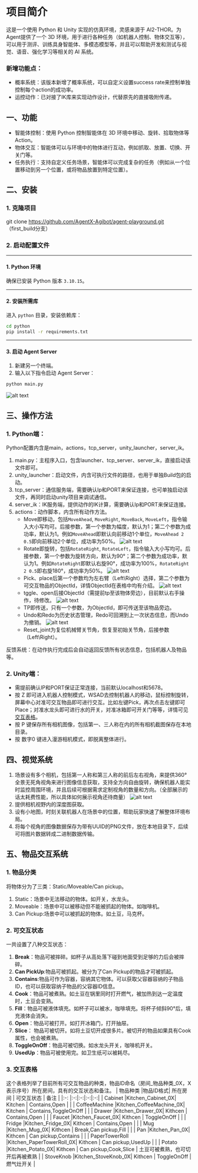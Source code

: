 # 项目简介
这是一个使用 Python 和 Unity 实现的仿真环境，灵感来源于 AI2-THOR。为Agent提供了一个 3D 环境，用于进行各种任务（如机器人控制、物体交互等），可以用于测评、训练具身智能体、多模态模型等，并且可以帮助开发和测试与视觉、语音、强化学习等相关的 AI 系统。

### 新增功能点：
- 概率系统：该版本新增了概率系统，可以自定义设置success rate来控制单独控制每个action的成功率。
- 运控动作：已对接了IK库来实现动作设计，代替原先的直接吸附传递。

## 一、功能
- 智能体控制：使用 Python 控制智能体在 3D 环境中移动、旋转、拾取物体等Action。
- 物体交互：智能体可以与环境中的物体进行互动，例如抓取、放置、切换、开关门等。
- 任务执行：支持自定义任务场景，智能体可以完成复杂的任务（例如从一个位置移动到另一个位置，或将物品放置到特定位置）。

## 二、安装
### 1. 克隆项目
git clone https://github.com/AgentX-Agibot/agent-playground.git  （first_build分支）

### 2. 启动配置文件
---

#### 1. Python 环境
确保已安装 Python 版本 `3.10.15`。

---

#### 2. 安装所需库
进入 `python` 目录，安装依赖库：

```bash
cd python
pip install -r requirements.txt
```

---

#### 3. 启动 Agent Server
1. 新建另一个终端。
2. 输入以下指令启动 Agent Server：

```bash
python main.py
```
![alt text](image/img_v3_02h6_bf815466-8056-40de-99b9-90aef51c911g.gif)

## 三、操作方法

### 1. Python端：
Python配置内含是main，actions，tcp_server，unity_launcher，server_ik。
   1. main.py：主程序入口，包含launcher、tcp_server、server_ik，直接启动该文件即可。
   2. unity_launcher：启动文件，内含可执行文件的路径，也用于单独Build包的启动。
   3. tcp_server：通信服务端，需要确认Ip和PORT来保证连接，也可单独启动该文件，再同时启动unity项目来调试通信。
   4. server_ik：IK服务端，提供动作的IK计算，需要确认Ip和PORT来保证连接。
   4. actions：动作脚本，内含所有动作方法。
      - Move即移动，包括`MoveAhead`, `MoveRight`, `MoveBack`, `MoveLeft`，指令输入大小写均可。后接参数，第一个参数为幅度，默认为1；第二个参数为成功率，默认为1。例如`MoveAhead`即默认向前移动1个单位，`MoveAhead 2 0.5`即向前移动2个单位，成功率为50%。
      ![alt text](image/img_v3_02h6_0531ed3b-670b-410e-b3bd-c07aebd162bg.gif)
      - Rotate即旋转，包括`RotateRight`, `RotateLeft`，指令输入大小写均可。后接参数，第一个参数为旋转方向，默认为90°；第二个参数为成功率，默认为1。例如`RotateRight`即默认右旋90°，成功率为100%，`RotateRight 2 0.5`即右旋180°，成功率为50%。
      ![alt text](image/img_v3_02h6_e10559cc-fef1-40d0-9502-daf56049640g.gif)
      - Pick、place后第一个参数均为左右臂（Left\Right）选择，第二个参数为可交互物品的ObjectId，详情ObjectId在表格中均有介绍。
      ![alt text](image/img_v3_02h6_3128daf3-c708-4b8a-a53c-c6a11250471g.gif)
      - tggle、open后接ObjectId（需提前tp至该物体旁边），目前默认右手操作，待修改。
      ![alt text](image/img_v3_02h6_d4ff7f24-bc9b-4dbf-93f4-5591da60bfbg.gif)
      - TP即传送，只有一个参数，为ObjectId，即可传送至该物品旁边。
      - Undo和Redo为历史状态管理，Redo可回溯到上一次状态信息，而Undo为撤销。
      ![alt text](image/img_v3_02h6_6acf9e49-3226-49ae-81de-e7c70ccf7b4g.gif)
      - Reset_joint为复位机械臂关节角，恢复至初始关节角，后接参数（Left\Right）。

反馈系统：在动作执行完成后会自动返回反馈所有状态信息，包括机器人及物品等。

### 2. Unity端：
  - 需提前确认IP和PORT保证正常连接，当前默认localhost和5678。
  - 按 Z 即可进入机器人控制模式，WSAD去控制机器人的移动，鼠标控制旋转，屏幕中心对准可交互物品即可进行交互。比如左键Pick，再次点击左键即可Place；对准水龙头即可进行水的开关，对准冰箱即可开关门等等，详情可见[交互表格](#交互表格)。
  - 按 P 键保存所有相机图像，包括第一、三人称在内的所有相机截图保存在本地目录。
  - 按 数字0 键进入漫游相机模式，即脱离整体进行。


## 四、视觉系统
1. 场景设有多个相机，包括第一人称和第三人称的前后左右视角，来提供360°全景无死角视角来进行图像信息获取，支持全方向自由旋转，确保机器人能实时监控周围环境，并且后续可根据需求定制视角的数量和方向。（全部展示的话太耗费性能，所以具体如何展示视角还待商量）
![alt text](image/image.png)
2. 提供相机视野内的深度图获取。
3. 设有小地图，时刻关联机器人在场景中的位置，帮助玩家快速了解整体环境布局。
4. 将每个视角的图像数据保存为带有UUID的PNG文件，放在本地目录下，后续可将图片数据转成二进制数据传输。


## 五、物品交互系统
### 1. 物品分类
将物体分为了三类：Static/Moveable/Can pickup。
1. Static：场景中无法移动的物体。如开关，水龙头。
2. Moveable：场景中可以被移动但不能被抓起的物体。如咖啡机。
3. Can Pickup:场景中可以被抓起的物体。如土豆，马克杯。
### 2. 可交互状态
一共设置了八种交互状态：
1. **Break**：物品可被摔碎。如杯子从高处落下碰到地面受到足够的力后会被摔碎。
2. **Can PickUp**:物品可被抓起。被分为了Can Pickup的物品才可被抓起。
3. **Contains**:物品可作为容器，容纳其它物体。可以获取父容器容纳的子物品ID，也可以获取容纳子物品的父容器ID信息。
4. **Cook**：物品可被煮熟。如土豆在锅里同时打开燃气，被加热到达一定温度时，土豆会变熟。
5. **Fill**：物品可被液体填充。如杯子可以被水，咖啡填充。将杯子倾斜90°后，填充液体会消失。
6. **Open**：物品可被打开。如打开冰箱门，打开抽屉。
7. **Slice**： 物品可被切开。如将土豆切开成很多片。被切开的物品如果具有Cook属性，也会被煮熟。
8. **ToggleOnOff**：物品可被切换。如水龙头开关，咖啡机开关。
9. **UsedUp**：物品可被使用完。如卫生纸可以被耗尽。
### 3. 交互表格
这个表格列举了目前所有可交互物品的种类，物品ID命名（房间_物品种类_0X，X表示序号）所在房间，具有的交互状态和备注。
| 物品种类   |物品ID格式| 所在房间 | 可交互状态 | 备注 |
|:-: |:-:|:-:|:-:|:-:|
| Cabinet   |Kitchen_Cabinet_0X| Kitchen   | Contains,Open  | |
| CoffeeMachine   |Kitchen_CoffeeMachine_0X|  Kitchen  | Contains,ToggleOnOff   |    |
| Drawer   |Kitchen_Drawer_0X| Kithcen   | Contains,Open   |    |
| Faucet   |Kitchen_Faucet_0X| Kithcen   | ToggleOnOff   |    |
| Fridge   |Kitchen_Fridge_0X| Kithcen   | Contains,Open  |    |
| Mug   |Kitchen_Mug_0X| Kithcen   | Break,Can pickup,Fill   |    |
| Pan   |Kitchen_Pan_0X| Kithcen   | Can pickup,Contains   |   |
| PaperTowerRoll   |Kitchen_PaperTowerRoll_0X| Kithcen   | Can pickup,UsedUp   |   |
| Potato   |Kitchen_Potato_0X| Kithcen   | Can pickup,Cook,Slice   | 土豆可被煮熟，也可切开后再被煮熟  |
| StoveKnob   |Kitchen_StoveKnob_0X| Kithcen   | ToggleOnOff   |  燃气灶开关  |



